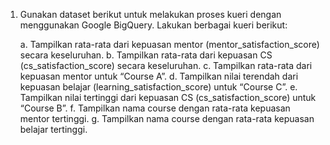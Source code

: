 1. Gunakan dataset berikut untuk melakukan proses kueri dengan menggunakan Google BigQuery. Lakukan berbagai kueri berikut:

    a. Tampilkan rata-rata dari kepuasan mentor (mentor_satisfaction_score) secara keseluruhan.
    b. Tampilkan rata-rata dari kepuasan CS (cs_satisfaction_score) secara keseluruhan.
    c. Tampilkan rata-rata dari kepuasan mentor untuk “Course A”.
    d. Tampilkan nilai terendah dari kepuasan belajar (learning_satisfaction_score) untuk “Course C”.
    e. Tampilkan nilai tertinggi dari kepuasan CS (cs_satisfaction_score) untuk “Course B”.
    f. Tampilkan nama course dengan rata-rata kepuasan mentor tertinggi.
    g. Tampilkan nama course dengan rata-rata kepuasan belajar tertinggi.
